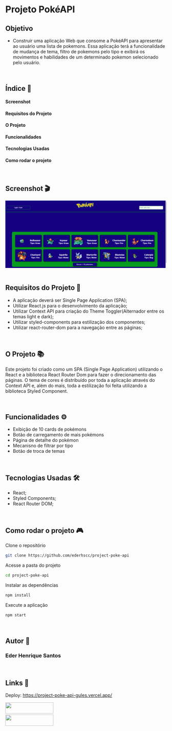 # Projeto PokéAPI

## Objetivo

- Construir uma aplicação Web que consome a PokéAPI para apresentar ao usuário uma lista de pokemons. Essa aplicação terá a funcionalidade de mudança de tema, filtro de pokemons pelo tipo e exibirá os movimentos e habilidades de um determinado pokemon selecionado pelo usuário. 

<br>

## Índice 📜

#### Screenshot

#### Requisitos do Projeto

#### O Projeto

#### Funcionalidades

#### Tecnologias Usadas

#### Como rodar o projeto

<br>

## Screenshot 🎬

<div align='center'>
<img src="./public/design/poke-api.gif">
</div>

<br>

## Requisitos do Projeto 🧾

- A aplicação deverá ser Single Page Application (SPA);
- Utilizar React.js para o desenvolvimento da aplicação;
- Utilizar Context API para criação do Theme Toggler(Alternador entre os temas light e dark);
- Utilizar styled-components para estilização dos componentes;
- Utilizar react-router-dom para a navegação entre as páginas;

<br>

## O Projeto 📚

Este projeto foi criado como um SPA (Single Page Application) utilizando o React e a biblioteca React Router Dom para fazer o direcionamento das páginas. O tema de cores é distribuído por toda a aplicação através do Context API e, além do mais, toda a estilização foi feita utilizando a biblioteca Styled Component.

<br>

## Funcionalidades ⚙

- Exibição de 10 cards de pokémons
- Botão de carregamento de mais pokémons
- Página de detalhe do pokémon
- Mecanisno de filtrar por tipo
- Botão de troca de temas

<br>

## Tecnologias Usadas 🛠

- React;
- Styled Components;
- React Router DOM;

<br>

## Como rodar o projeto 🎮

Clone o repositório
```bash
git clone https://github.com/ederhscc/project-poke-api
```

 Acesse a pasta do projeto
```bash
cd project-poke-api
```

Instalar as dependências
```bash
npm install
```

Execute a aplicação
```bash
npm start
```

<br>

## Autor 🧑

### Eder Henrique Santos

<br>

## Links 🔗

Deploy: https://project-poke-api-gules.vercel.app/

<div align="left">

  <a href = "mailto:ederhscc@gmail.com" target="_blank">
  <img src="https://img.shields.io/badge/-Gmail-%23E4405F?style=for-the-badge&logo=gmail&logoColor=white" target="_blank" width="150px" height="35px">
  </a>
  </br>
  <a href="https://www.linkedin.com/in/eder-henrique-santos" target="_blank">
  <img src="https://img.shields.io/badge/-LinkedIn-%230077B5?style=for-the-badge&logo=linkedin&logoColor=white" target="_blank" width="150px" height="35px">
  </a>
  </br>

</div>